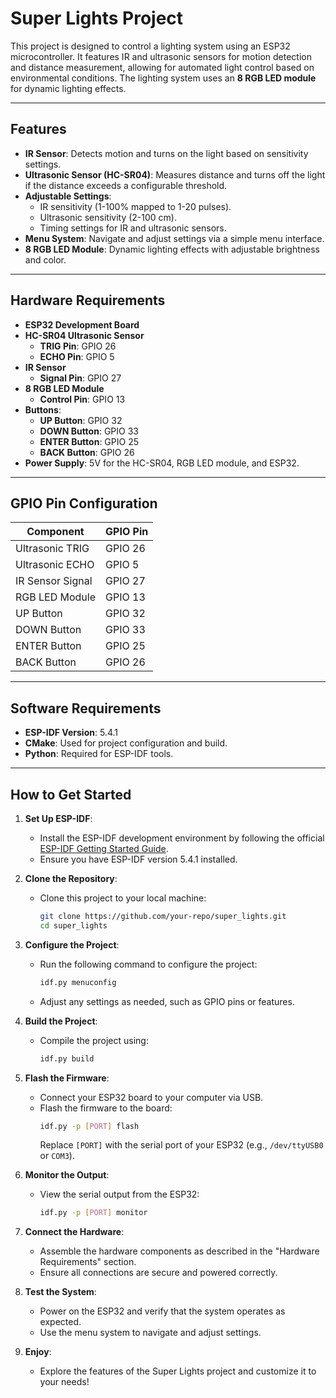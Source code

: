 # Super Lights Project

This project is designed to control a lighting system using an ESP32 microcontroller. It features IR and ultrasonic sensors for motion detection and distance measurement, allowing for automated light control based on environmental conditions. The lighting system uses an **8 RGB LED module** for dynamic lighting effects.

---

## Features

- **IR Sensor**: Detects motion and turns on the light based on sensitivity settings.
- **Ultrasonic Sensor (HC-SR04)**: Measures distance and turns off the light if the distance exceeds a configurable threshold.
- **Adjustable Settings**:
  - IR sensitivity (1-100% mapped to 1-20 pulses).
  - Ultrasonic sensitivity (2-100 cm).
  - Timing settings for IR and ultrasonic sensors.
- **Menu System**: Navigate and adjust settings via a simple menu interface.
- **8 RGB LED Module**: Dynamic lighting effects with adjustable brightness and color.

---

## Hardware Requirements

- **ESP32 Development Board**
- **HC-SR04 Ultrasonic Sensor**
  - **TRIG Pin**: GPIO 26
  - **ECHO Pin**: GPIO 5
- **IR Sensor**
  - **Signal Pin**: GPIO 27
- **8 RGB LED Module**
  - **Control Pin**: GPIO 13
- **Buttons**:
  - **UP Button**: GPIO 32
  - **DOWN Button**: GPIO 33
  - **ENTER Button**: GPIO 25
  - **BACK Button**: GPIO 26
- **Power Supply**: 5V for the HC-SR04, RGB LED module, and ESP32.

---

## GPIO Pin Configuration

| Component         | GPIO Pin |
|-------------------|----------|
| Ultrasonic TRIG   | GPIO 26  |
| Ultrasonic ECHO   | GPIO 5   |
| IR Sensor Signal  | GPIO 27  |
| RGB LED Module    | GPIO 13  |
| UP Button         | GPIO 32  |
| DOWN Button       | GPIO 33  |
| ENTER Button      | GPIO 25  |
| BACK Button       | GPIO 26  |

---

## Software Requirements

- **ESP-IDF Version**: 5.4.1
- **CMake**: Used for project configuration and build.
- **Python**: Required for ESP-IDF tools.

---

## How to Get Started

1. **Set Up ESP-IDF**:
   - Install the ESP-IDF development environment by following the official [ESP-IDF Getting Started Guide](https://docs.espressif.com/projects/esp-idf/en/latest/esp32/get-started/).
   - Ensure you have ESP-IDF version 5.4.1 installed.

2. **Clone the Repository**:
   - Clone this project to your local machine:
     ```bash
     git clone https://github.com/your-repo/super_lights.git
     cd super_lights
     ```

3. **Configure the Project**:
   - Run the following command to configure the project:
     ```bash
     idf.py menuconfig
     ```
   - Adjust any settings as needed, such as GPIO pins or features.

4. **Build the Project**:
   - Compile the project using:
     ```bash
     idf.py build
     ```

5. **Flash the Firmware**:
   - Connect your ESP32 board to your computer via USB.
   - Flash the firmware to the board:
     ```bash
     idf.py -p [PORT] flash
     ```
     Replace `[PORT]` with the serial port of your ESP32 (e.g., `/dev/ttyUSB0` or `COM3`).

6. **Monitor the Output**:
   - View the serial output from the ESP32:
     ```bash
     idf.py -p [PORT] monitor
     ```

7. **Connect the Hardware**:
   - Assemble the hardware components as described in the "Hardware Requirements" section.
   - Ensure all connections are secure and powered correctly.

8. **Test the System**:
   - Power on the ESP32 and verify that the system operates as expected.
   - Use the menu system to navigate and adjust settings.

9. **Enjoy**:
   - Explore the features of the Super Lights project and customize it to your needs!